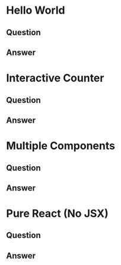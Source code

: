 # Hello World

## Question

## Answer




# Interactive Counter

## Question

## Answer




# Multiple Components

## Question

## Answer




# Pure React (No JSX)

## Question

## Answer